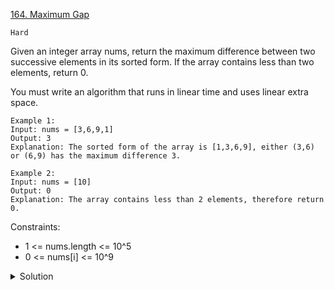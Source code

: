 [164. Maximum Gap](https://leetcode.com/problems/maximum-gap/description/)

`Hard`

Given an integer array nums, return the maximum difference between two successive elements in its sorted form. If the array contains less than two elements, return 0.

You must write an algorithm that runs in linear time and uses linear extra space.

```
Example 1:
Input: nums = [3,6,9,1]
Output: 3
Explanation: The sorted form of the array is [1,3,6,9], either (3,6) or (6,9) has the maximum difference 3.

Example 2:
Input: nums = [10]
Output: 0
Explanation: The array contains less than 2 elements, therefore return 0.
```

Constraints:

- 1 <= nums.length <= 10^5
- 0 <= nums[i] <= 10^9

<details>
<summary>Solution</summary>

[[Python] Bucket sort, explained](https://leetcode.com/problems/maximum-gap/solutions/1240543/python-bucket-sort-explained/?orderBy=most_votes)
[Python bucket sort from official solution](https://leetcode.com/problems/maximum-gap/solutions/50650/python-bucket-sort-from-official-solution/)
</details>